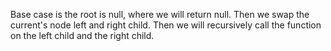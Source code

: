 Base case is the root is null, where we will return null. 
Then we swap the current's node left and right child. 
Then we will recursively call the function on the left child and the right child.